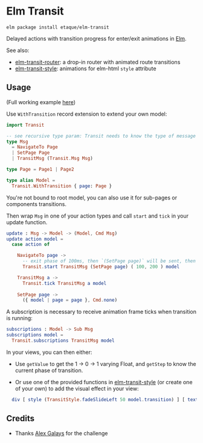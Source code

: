 # Elm Transit

    elm package install etaque/elm-transit

Delayed actions with transition progress for enter/exit animations in [Elm](http://elm-lang.org/).

See also:

* [elm-transit-router](http://package.elm-lang.org/packages/etaque/elm-transit-router/latest): a drop-in router with animated route transitions
* [elm-transit-style](http://package.elm-lang.org/packages/etaque/elm-transit-router/latest): animations for elm-html `style` attribute


## Usage

(Full working example [here](./example/src))

Use `WithTransition` record extension to extend your own model:

```elm
import Transit

-- see recursive type param: Transit needs to know the type of message it will send delayed
type Msg
  = NavigateTo Page
  | SetPage Page
  | TransitMsg (Transit.Msg Msg)

type Page = Page1 | Page2

type alias Model =
  Transit.WithTransition { page: Page }
```

You're not bound to root model, you can also use it for sub-pages or components transitions.

Then wrap `Msg` in one of your action types and call `start` and
`tick` in your update function.

```elm
update : Msg -> Model -> (Model, Cmd Msg)
update action model =
  case action of

    NavigateTo page ->
      -- exit phase of 100ms, then `(SetPage page)` will be sent, then enter phase of 200ms
      Transit.start TransitMsg (SetPage page) ( 100, 200 ) model

    TransitMsg a ->
      Transit.tick TransitMsg a model
        
    SetPage page ->
      ({ model | page = page }, Cmd.none)
```

A subscription is necessary to receive animation frame ticks when transition is running:

```elm
subscriptions : Model -> Sub Msg
subscriptions model =
  Transit.subscriptions TransitMsg model
```

In your views, you can then either:

* Use `getValue` to get the 1 -> 0 -> 1 varying Float, and `getStep` to know the current phase of transition.

* Or use one of the provided functions in [elm-transit-style](http://package.elm-lang.org/packages/etaque/elm-transit-router/latest) (or create one of your own)
to add the visual effect in your view:

```elm
  div [ style (TransitStyle.fadeSlideLeft 50 model.transition) ] [ text "Some content" ]
```

## Credits

* Thanks [Alex Galays](https://twitter.com/boubiyeah) for the challenge

